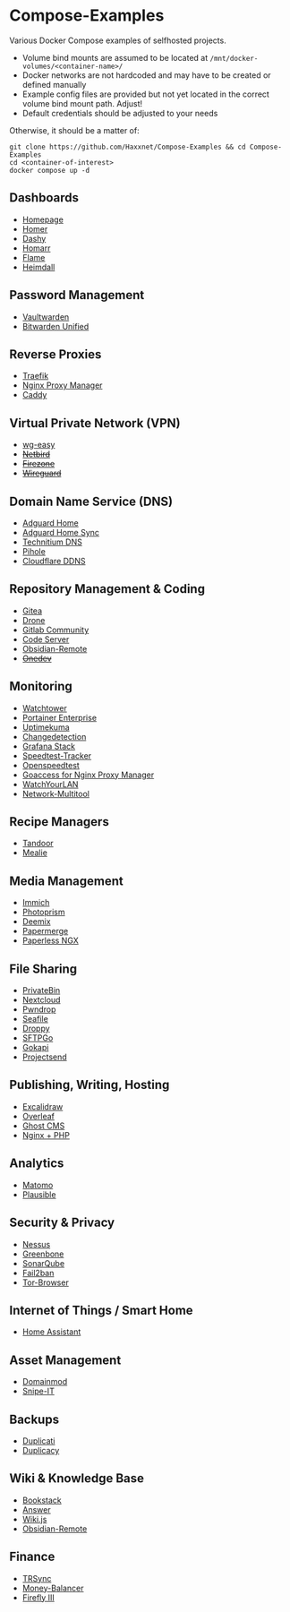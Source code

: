# Compose-Examples
Various Docker Compose examples of selfhosted projects.

- Volume bind mounts are assumed to be located at `/mnt/docker-volumes/<container-name>/`
- Docker networks are not hardcoded and may have to be created or defined manually
- Example config files are provided but not yet located in the correct volume bind mount path. Adjust!
- Default credentials should be adjusted to your needs

Otherwise, it should be a matter of:
````
git clone https://github.com/Haxxnet/Compose-Examples && cd Compose-Examples
cd <container-of-interest>
docker compose up -d 
````

## Dashboards
- [Homepage](homepage)
- [Homer](homer)
- [Dashy](dashy)
- [Homarr](homarr)
- [Flame](flame)
- [Heimdall](heimdall)

## Password Management
- [Vaultwarden](vaultwarden)
- [Bitwarden Unified](bitwarden-unified)

## Reverse Proxies
- [Traefik](traefik)
- [Nginx Proxy Manager](nginx-proxy-manager)
- [Caddy](caddy)

## Virtual Private Network (VPN)
- [wg-easy](wg-easy)
- ~~[Netbird](https://github.com/netbirdio/netbird)~~
- ~~[Firezone](https://github.com/firezone/firezone)~~
- ~~[Wireguard](https://docs.linuxserver.io/images/docker-wireguard)~~

## Domain Name Service (DNS)
- [Adguard Home](adguard-home)
- [Adguard Home Sync](adguard-home-sync)
- [Technitium DNS](technitium-dns)
- [Pihole](pihole)
- [Cloudflare DDNS](cloudflare-ddns)

## Repository Management & Coding
- [Gitea](gitea)
- [Drone](drone)
- [Gitlab Community](gitlab-ce)
- [Code Server](code-server)
- [Obsidian-Remote](obsidian-remote)
- ~~[Onedev](https://github.com/theonedev/onedev)~~

## Monitoring
- [Watchtower](watchtower)
- [Portainer Enterprise](portainer-ee)
- [Uptimekuma](uptimekuma)
- [Changedetection](changedetection)
- [Grafana Stack](grafana-monitoring)
- [Speedtest-Tracker](speedtest-tracker)
- [Openspeedtest](openspeedtest)
- [Goaccess for Nginx Proxy Manager](nginx-proxy-manager-goaccess)
- [WatchYourLAN](watchyourlan)
- [Network-Multitool](network-multitool)

## Recipe Managers
- [Tandoor](tandoor)
- [Mealie](mealie)

## Media Management
- [Immich](immich)
- [Photoprism](photoprism)
- [Deemix](deemix)
- [Papermerge](papermerge)
- [Paperless NGX](paperless-ngx)

## File Sharing
- [PrivateBin](privatebin)
- [Nextcloud](nextcloud)
- [Pwndrop](pwndrop)
- [Seafile](seafile)
- [Droppy](droppy)
- [SFTPGo](sftpgo)
- [Gokapi](gokapi)
- [Projectsend](projectsend)

## Publishing, Writing, Hosting
- [Excalidraw](excalidraw)
- [Overleaf](overleaf)
- [Ghost CMS](ghost)
- [Nginx + PHP](nginx-php)

## Analytics
- [Matomo](matomo)
- [Plausible](plausible)

## Security & Privacy
- [Nessus](nessus)
- [Greenbone](greenbone)
- [SonarQube](sonarqube)
- [Fail2ban](fail2ban)
- [Tor-Browser](tor-browser)

## Internet of Things / Smart Home
- [Home Assistant](homeassistant)

## Asset Management
- [Domainmod](domainmod)
- [Snipe-IT](snipe-it)

## Backups
- [Duplicati](duplicati)
- [Duplicacy](duplicacy)

## Wiki & Knowledge Base
- [Bookstack](bookstack)
- [Answer](answer)
- [Wiki.js](wikijs)
- [Obsidian-Remote](obsidian-remote)

## Finance
- [TRSync](trsync)
- [Money-Balancer](money-balancer)
- [Firefly III](firefly-iii)
